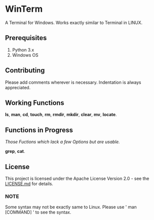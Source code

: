 # WinTerm

A Terminal for Windows. Works exactly similar to Terminal in LINUX.

## Prerequisites

1. Python 3.x
2. Windows OS

## Contributing

Please add comments wherever is necessary. Indentation is always appreciated.

## Working Functions

**ls**, **man**, **cd**, **touch**, **rm**, **rmdir**, **mkdir**, **clear**, **mv**, **locate**.

## Functions in Progress

*Those Fuctions which lack a few Options but are usable.*

**grep**, **cat**.

## License

This project is licensed under the Apache License Version 2.0 - see the [LICENSE.md](LICENSE) for details.

### NOTE

Some syntax may not be exactly same to Linux. Please use ' man [COMMAND] ' to see the syntax.
